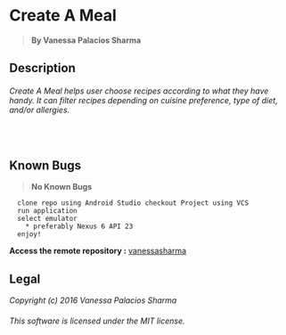 # Create A Meal 


> **By Vanessa Palacios Sharma**


## __Description__


###### Create A Meal helps user choose recipes according to what they have handy. It can filter recipes depending on cuisine preference, type of diet, and/or allergies.

<img/>
<img />
<img  />

## Known Bugs

> **No Known Bugs**


```
  clone repo using Android Studio checkout Project using VCS
  run application
  select emulator
    * preferably Nexus 6 API 23
  enjoy!
  ```



**Access the remote repository :** [vanessasharma](https://github.com/VanessaSharma/CreateAMeal_Android)



Legal
------

_*Copyright (c) 2016 Vanessa Palacios Sharma*_

###### This software is licensed under the MIT license.



